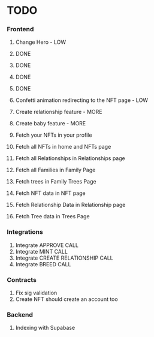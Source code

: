 # TODO

### Frontend

1. Change Hero - LOW
2. DONE
3. DONE
4. DONE
5. DONE
6. Confetti animation redirecting to the NFT page - LOW

7. Create relationship feature - MORE
8. Create baby feature - MORE

9. Fetch your NFTs in your profile
10. Fetch all NFTs in home and NFTs page
11. Fetch all Relationships in Relationships page
12. Fetch all Families in Family Page
13. Fetch trees in Family Trees Page
14. Fetch NFT data in NFT page
15. Fetch Relationship Data in Relationship page
16. Fetch Tree data in Trees Page

### Integrations

1. Integrate APPROVE CALL
2. Integrate MINT CALL
3. Integrate CREATE RELATIONSHIP CALL
4. Integrate BREED CALL

### Contracts

1. Fix sig validation
2. Create NFT should create an account too

### Backend

1. Indexing with Supabase
